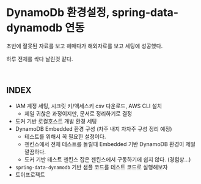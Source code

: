 # DynamoDb 환경설정, spring-data-dynamodb 연동

초반에 잘못된 자료를 보고 헤매다가 해외자료를 보고 세팅에 성공했다.<br>

하루 전체를 싹다 날린것 같다.<br>

<br>

## INDEX

- IAM 계정 세팅, 시크릿 키/액세스키 csv 다운로드, AWS CLI 설치
  - 제일 귀찮은 과정이지만, 문서로 정리하기로 결정
- 도커 기반 로컬호스트 개발 환경 세팅
- DynamoDB Embedded 환경 구성 (차주 내지 차차주 구성 정리 예정)
  - 테스트를 위해서 꼭 필요한 설정이다. 
  - 젠킨스에서 전체 테스트를 돌릴때 Embedded 기반 DynamoDB 환경이 제일 깔끔하다.
  - 도커 기반 테스트 젠킨스 잡은 젠킨스에서 구동하기에 쉽지 않다. (경험상...)
- `spring-data-dynamodb` 기반 샘플 코드를 테스트 코드로 실행해보자
- 토이프로젝트

